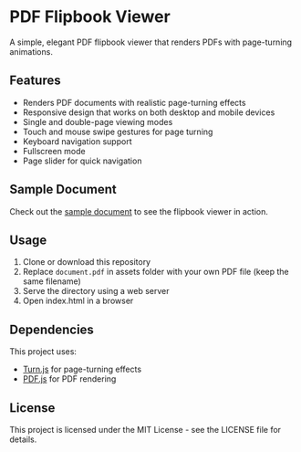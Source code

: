 # PDF Flipbook Viewer

A simple, elegant PDF flipbook viewer that renders PDFs with page-turning animations.

## Features

- Renders PDF documents with realistic page-turning effects
- Responsive design that works on both desktop and mobile devices
- Single and double-page viewing modes
- Touch and mouse swipe gestures for page turning
- Keyboard navigation support
- Fullscreen mode
- Page slider for quick navigation

## Sample Document
Check out the [sample document](assets/document.pdf) to see the flipbook viewer in action.

## Usage

1. Clone or download this repository
2. Replace `document.pdf` in assets folder with your own PDF file (keep the same filename)
3. Serve the directory using a web server
4. Open index.html in a browser

## Dependencies

This project uses:
- [Turn.js](https://www.turnjs.com/) for page-turning effects
- [PDF.js](https://mozilla.github.io/pdf.js/) for PDF rendering

## License

This project is licensed under the MIT License - see the LICENSE file for details.
